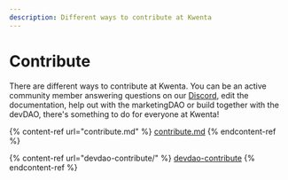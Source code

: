 ```yaml
---
description: Different ways to contribute at Kwenta
---
```


# Contribute

There are different ways to contribute at Kwenta. You can be an active community member answering questions on our [Discord](https://discord.gg/kwenta), edit the documentation, help out with the marketingDAO or build together with the devDAO, there's something to do for everyone at Kwenta!

{% content-ref url="contribute.md" %}
[contribute.md](contribute.md)
{% endcontent-ref %}

{% content-ref url="devdao-contribute/" %}
[devdao-contribute](devdao-contribute/)
{% endcontent-ref %}
